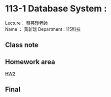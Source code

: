 # 113-1 Database System :
Lecture： 蔡芸琤老師  
Name ： 黃新瑞
Department : 115科技
## Class note
## Homework area
[HW2](https://youtu.be/P1NcZ1EhFSo)
## Final

